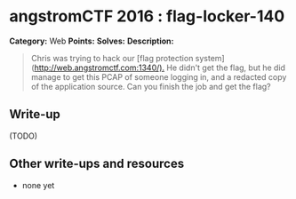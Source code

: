 # angstromCTF 2016 : flag-locker-140

**Category:** Web
**Points:** 
**Solves:** 
**Description:**

> Chris was trying to hack our [flag protection system](<http://web.angstromctf.com:1340/).> He didn't get the flag, but he did manage to get this PCAP of someone logging in, and a redacted copy of the application source. Can you finish the job and get the flag? 
> 


## Write-up

(TODO)

## Other write-ups and resources

* none yet
